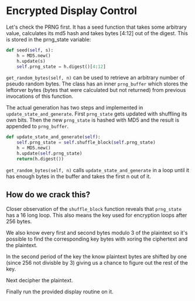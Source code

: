 # Encrypted Display Control

Let's check the PRNG first. It has a seed function that takes some arbitrary value, calculates its md5 hash
and takes bytes [4:12] out of the digest. This is stored in the prng_state variable:

```python
def seed(self, s):
    h = MD5.new()
    h.update(s)
    self.prng_state = h.digest()[4:12]
```

`get_random_bytes(self, n)` can be used to retrieve an arbitrary number of pseudo random bytes. The class
has an inner `prng_buffer` which stores the leftorver bytes (bytes that were calculated but not returned) 
from previous invocations of this function.

The actual generation has two steps and implemented in `update_state_and_generate`. First `prng_state` 
gets updated with shuffling its own bits. Then the new `prng_state` is hashed with MD5 and
the result is appended to `prng_buffer`.

```python
def update_state_and_generate(self):
    self.prng_state = self.shuffle_block(self.prng_state)
    h = MD5.new()
    h.update(self.prng_state)
    return(h.digest())
```

`get_random_bytes(self, n)` calls `update_state_and_generate` in a loop until it has enough bytes in the buffer
and takes the first n out of it.

## How do we crack this?

Closer observation of the `shuffle_block` function 
reveals that `prng_state` has a 16 long loop. This also means 
the key used for encryption loops after 256 bytes.

We also know every first and second bytes 
modulo 3 of the plaintext so it's possible to find
the corresponding key bytes with xoring the ciphertext
and the plaintext. 

In the second period of the key the know plaintext bytes are shifted 
by one (since 256 not divisble by 3) giving us a chance to 
figure out the rest of the key.

Next decipher the plaintext.

Finally run the provided display routine on it.
